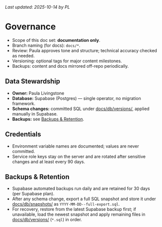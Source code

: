 _Last updated: 2025-10-14 by PL_

# Governance

- Scope of this doc set: **documentation only**.
- Branch naming (for docs): `docs/*`.
- Review: Paula approves tone and structure; technical accuracy checked as needed.
- Versioning: optional tags for major content milestones.
- Backups: content and docs mirrored off-repo periodically.

## Data Stewardship

- **Owner:** Paula Livingstone
- **Database:** Supabase (Postgres) — single operator, no migration framework.
- **Schema changes:** committed SQL under [docs/db/versions/](./db/versions/), applied manually in Supabase.
- **Backups:** see [Backups & Retention](#backups--retention).

## Credentials

- Environment variable names are documented; values are never committed.
- Service role keys stay on the server and are rotated after sensitive changes and at least every 90 days.

## Backups & Retention

- Supabase automated backups run daily and are retained for 30 days (per Supabase plan).
- After any schema change, export a full SQL snapshot and store it under [docs/db/snapshots/](./db/snapshots/) as `YYYY-MM-DD--full-export.sql`.
- For recovery, restore from the latest Supabase backup first; if unavailable, load the newest snapshot and apply remaining files in [docs/db/versions/](./db/versions/) (`*.sql`) in order.
